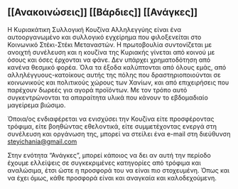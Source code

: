  **[[Ανακοινώσεις]]**   **[[Βάρδιες]]**   **[[Ανάγκες]]**
 ----------------------------------------------------------------

Η Κυριακάτικη Συλλογική Κουζίνα Αλληλεγγύης είναι ένα αυτοοργανωμένο και
συλλογικό εγχείρημα που φιλοξενείται στο Κοινωνικό Στέκι-Στέκι Μεταναστών. Η
πρωτοβουλία συντονίζεται με ανοιχτή συνέλευση και η κουζίνα της Κυριακής γίνεται
από κοινού με όσους και όσες έρχονται να φάνε. Δεν υπάρχει χρηματοδότηση από
κανένα θεσμικό φορέα. Όλα τα έξοδα καλύπτονται από όλους εμάς, από
αλληλέγγυους-κατοίκους αυτής της πόλης που δραστηριοποιούνται σε κοινωνικούς
και πολιτικούς χώρους των Χανίων, και από επιχειρήσεις που παρέχουν δωρεές για
αγορά προϊόντων. Με τον τρόπο αυτό συγκεντρώνονται τα απαραίτητα υλικά που
κάνουν το εβδομαδιαίο μαγείρεμα βιώσιμο.

Όποια/ος ενδιαφέρεται να ενισχύσει την Κουζίνα είτε προσφέροντας τρόφιμα, είτε
βοηθώντας εθελοντικά, είτε συμμετέχοντας ενεργά στη συνέλευση και οργάνωση της,
μπορεί να στείλει ένα e-mail στη διεύθυνση steyichania@gmail.com

Στην ενότητα “Ανάγκες”, μπορεί κάποιος να δει αν αυτή την περίοδο έχουμε ελλείψεις
σε συγκεκριμένες κατηγορίες από τρόφιμα και αναλώσιμα, έτσι ώστε η προσφορά
του να είναι πιο στοχευμένη. Όπως και να έχει όμως, κάθε προσφορά είναι και
αναγκαία και καλοδεχούμενη.
